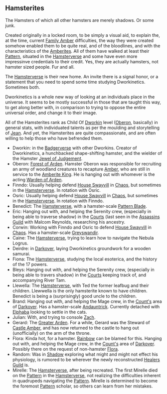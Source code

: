 ## Hamsterites

The Hamsters of which all other hamsters are merely shadows.  Or some junk.

Created originally in a locked room, to be simply a visual aid, to explain the, at the time, current [Family Amber](WhoIsWhereAmberites) difficulties, the way they were created somehow enabled them to be quite real, and of the bloodlines, and with the characteristics of the [Amberites](WhoIsWhereAmberites).  All of them have walked at least their [Pattern](PrimalPattern), situated in the [Hamsterverse](HamsterVerse) and some have even more impressinve credentials to their credit.  Yes, they are actually hamsters, not hamster sized people.  Fur and all.

The [Hamsterverse](HamsterVerse) is their new home. An invite there is a signal honor, or a statement that you need to spend some time studying Dworkinetics.  Sometimes both.

Dworkinetics is a whole new way of looking at an individuals place in the universe.  It seems to be mostly successful in those that are taught this way, to get along better with, in comparison to trying to oppose the entire universal order, and change it to their image.

All of the Hamsterites rank as Child Of [Dworkin](DworkinOfAmber) level ([Oberon](OberonOfDworkin), basically) in general stats, with individuated talents as per the moulding and storytelling of [Jean](JeanOfFlorimel).  And yet, the Hamsterites are quite compassionate, and are often willing to help those who have befrended them.

 + <a name="dworkin">Dworkin</a>: in the [Badgerverse](BadgerVerse) with other Dworkins.  Creator of Dworkinetics, a hunchbacked shape-shifting hamster, and the wielder of the Hamster [Jewel of Judgement](JewelOfJudgement).
 + <a name="oberon">Oberon</a>: [Forest of Arden](ForestOfArden).  Hamster Oberon was responsible for recruiting an army of woodland creatures to recapture [Amber](KolvirPromontory#shadowkolvir), who are still in service to the [Amberite King](KingOfAmber). He is hanging out with whomever is the acting [Warden of Arden](ForestOfArden).
 + <a name="finndo">Finndo</a>: Usually helping defend [House Swayvill](HouseSwayvill) in [Chaos](CourtsOfChaos), but sometimes in the [Hamsterverse](HamsterVerse). In rotation with Osric.
 + <a name="osric">Osric</a>: Usually helping defend [House Swayvill](HouseSwayvill) in [Chaos](CourtsOfChaos), but sometimes in the [Hamsterverse](HamsterVerse). In rotation with Finndo.
 + <a name="benedict">Benedict</a>: The [Hamsterverse](HamsterVerse), with a hamster-scale [Pattern Blade](PatternBlade).
 + <a name="eric">Eric</a>: Hanging out with, and helping the Serenity crew, (especially in being able to traverse shadow) in the [Courts](CourtsOfChaos) (last seen in the [Assassins](AssassinsGuild) [Guild](ChaosGuilds) with Malcom Reynolds, researching his ancestry.
 + <a name="corwin">Corwin</a>: Working with Finndo and Osric to defend [House Swayvill](HouseSwayvill) in [Chaos](CourtsOfChaos).  Has a hamster-scale [Greyswandir](PatternBlade).
 + <a name="caine">Caine</a>: The [Hamsterverse](HamsterVerse), trying to learn how to navigate the Nebula Logrus.
 + <a name="deirdre">Deirdre</a>: in [Darkover](DarkoverPromontory), laying Dworkinetics groundwork for a wooden samurai.
 + <a name="fiona">Fiona</a>: The [Hamsterverse](HamsterVerse), studying the local esoterica, and the history of the 17 powers.
 + <a name="bleys">Bleys</a>: Hanging out with, and helping the Serenity crew, (especially in being able to travers shadow) in the [Courts](CourtsOfChaos) keeping track of, and accompanying River Tam.
 + <a name="llewella">Llewella</a>: The [Hamsterverse](HamsterVerse), with Ted the former leafbug and their children.  Llewwella is the only hamsterite known to have children.  Benedict is being a (surprisingly) good uncle to the children.
 + <a name="brand">Brand</a>: Hanging out with, and helping the Mage crew, in the [Count's](CountCagliostro) area of [Darkover](DarkoverPromontory).  Has a hamster-scale [Andauntrick](PatternBlade). Currently detached with [Elphaba](ElphabaOfOz) looking to settle in the cats.
 + <a name="julian">Julian</a>: With, and trying to console [Zach](ZachariasOfJulian).
 + <a name="gerard">Gerard</a>: The [Greater Arden](GreaterArden).  For a while, Gerard was the Steward of [Castle Amber](KolvirPromontory#castleamber), and has now returned to the castle to hang out (unofficially) on the arm of the throne.
 + <a name="florimel">Flora</a>: Kinda hot, for a hamster.  [Rainbow](RainbowOfDancers) can be blamed for this. Hanging out with, and helping the Mage crew, in the [Count's](CountCagliostro) area of [Darkover](DarkoverPromontory).  Possibly there on the request of non-hamster [Flora](FlorimelOfOberon).
 + <a name="random">Random</a>: Was in [Shadow](ShadowPlaces) exploring what might and might not effect his physiology, is rumored to be wherever the newly reconstructed [Healers Guild](ChaosGuilds) is.
 + <a name="mirelle">Mirelle</a>: The [Hamsterverse](HamsterVerse), after being recreated.  The first Mirelle died on the [Pattern](PrimalPattern) in the [Hamsterverse](HamsterVerse), not realizing the difficulties inherent in quadrupeds navigating the [Pattern](PrimalPattern).  Mirelle is determined to become the foremost [Pattern](PrimalPattern) scholar, so others can learn from her mistakes.

